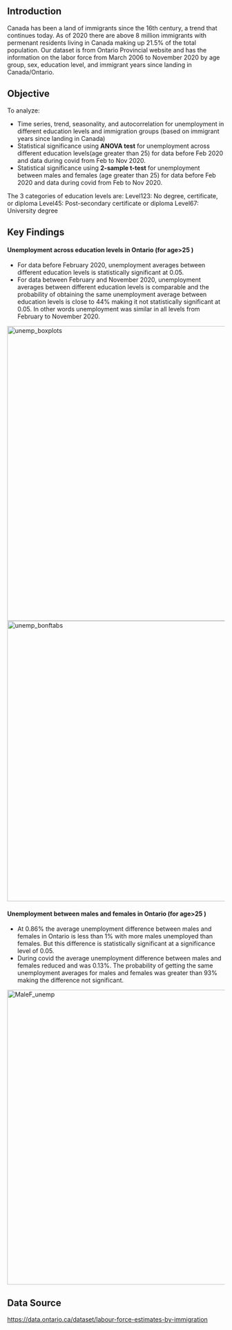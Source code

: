## Introduction
Canada has been a land of immigrants since the 16th century, a trend that continues today. As of 2020 there are above 8 million immigrants with permenant residents living in Canada making up 21.5% of the total population.
Our dataset is from Ontario Provincial website and has the information on the labor force from March 2006 to November 2020 by age group, sex, education level, and immigrant years since landing in Canada/Ontario.

## Objective
To analyze:
- Time series, trend, seasonality, and autocorrelation for unemployment in different education levels and immigration groups (based on immigrant years since landing in Canada)
- Statistical significance using **ANOVA test** for unemployment across different education levels(age greater than 25) for data before Feb 2020 and data during covid from Feb to Nov 2020.
- Statistical significance using **2-sample t-test** for unemployment between males and females (age greater than 25) for data before Feb 2020 and data during covid from Feb to Nov 2020.

The 3 categories of education levels are:
Level123: No degree, certificate, or diploma
Level45: Post-secondary certificate or diploma
Level67: University degree

## Key Findings
#### Unemployment across education levels in Ontario (for age>25 )
- For data before February 2020, unemployment averages between different education levels is statistically significant at 0.05.
- For data between February and November 2020, unemployment averages between different education levels is comparable and the probability of obtaining the same unemployment average between education levels is close to 44% making it not statistically significant at 0.05. In other words unemployment was similar in all levels from February to November 2020.
<img width="683" alt="unemp_boxplots" src="https://user-images.githubusercontent.com/58715002/186265532-607ac6d7-2c5b-45bc-b5be-082c2dba101b.png">
<img width="650" alt="unemp_bonftabs" src="https://user-images.githubusercontent.com/58715002/186266595-1c7fbc3e-4edb-4aa4-bf1a-951345d63079.png">
                                                                                                                                    
#### Unemployment between males and females in Ontario (for age>25 )
- At 0.86% the average unemployment difference between males and females in Ontario is less than 1% with more males unemployed than females. But this difference is statistically significant at a significance level of 0.05.
- During covid the average unemployment difference between males and females reduced and was 0.13%. The probability of getting the same unemployment averages for males and females was greater than 93% making the difference not significant.
<img width="683" alt="MaleF_unemp" src="https://user-images.githubusercontent.com/58715002/186394251-050d96a0-70d5-4e08-b069-26c5f8ce8477.png">

## Data Source
https://data.ontario.ca/dataset/labour-force-estimates-by-immigration
